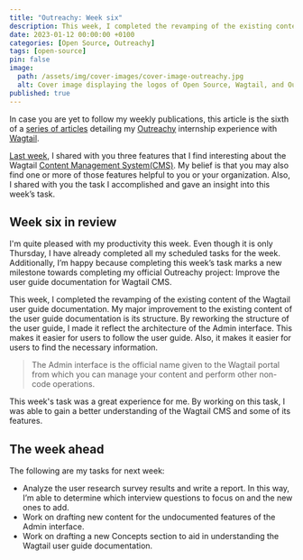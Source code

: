```yaml
---
title: "Outreachy: Week six"
description: This week, I completed the revamping of the existing content of the Wagtail user guide documentation.
date: 2023-01-12 00:00:00 +0100
categories: [Open Source, Outreachy]
tags: [open-source]
pin: false
image:
  path: /assets/img/cover-images/cover-image-outreachy.jpg
  alt: Cover image displaying the logos of Open Source, Wagtail, and Outreachy.
published: true
---
```


In case you are yet to follow my weekly publications, this article is the sixth of a [series of articles](/categories/outreachy/) detailing my [Outreachy](https://www.outreachy.org/) internship experience with [Wagtail](https://wagtail.org/).

[Last week](/posts/outreachy-week-five), I shared with you three features that I find interesting about the Wagtail [Content Management System(CMS)](https://en.wikipedia.org/wiki/Content_management_system). My belief is that you may also find one or more of those features helpful to you or your organization. Also, I shared with you the task I accomplished and gave an insight into this week’s task.

## Week six in review

I'm quite pleased with my productivity this week. Even though it is only Thursday, I have already completed all my scheduled tasks for the week. Additionally, I’m happy because completing this week’s task marks a new milestone towards completing my official Outreachy project: Improve the user guide documentation for Wagtail CMS.

This week, I completed the revamping of the existing content of the Wagtail user guide documentation. My major improvement to the existing content of the user guide documentation is its structure. By reworking the structure of the user guide, I made it reflect the architecture of the Admin interface. This makes it easier for users to follow the user guide. Also, it makes it easier for users to find the necessary information.

> The Admin interface is the official name given to the Wagtail portal from which you can manage your content and perform other non-code operations.

This week's task was a great experience for me. By working on this task, I was able to gain a better understanding of the Wagtail CMS and some of its features.

## The week ahead

The following are my tasks for next week:

* Analyze the user research survey results and write a report. In this way, I’m able to determine which interview questions to focus on and the new ones to add. 
* Work on drafting new content for the undocumented features of the Admin interface. 
* Work on drafting a new Concepts section to aid in understanding the Wagtail user guide documentation.
